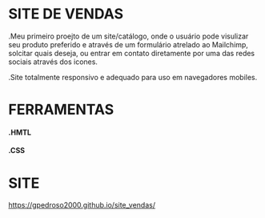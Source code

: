 # SITE DE VENDAS

.Meu primeiro proejto de um site/catálogo, onde o usuário pode visulizar seu produto preferido e através de um formulário atrelado ao Mailchimp, solcitar quais deseja, ou entrar em contato diretamente por uma das redes sociais através dos icones.

.Site totalmente responsivo e adequado para uso em navegadores mobiles.

# FERRAMENTAS

#### .HMTL
#### .CSS

# SITE

https://gpedroso2000.github.io/site_vendas/

